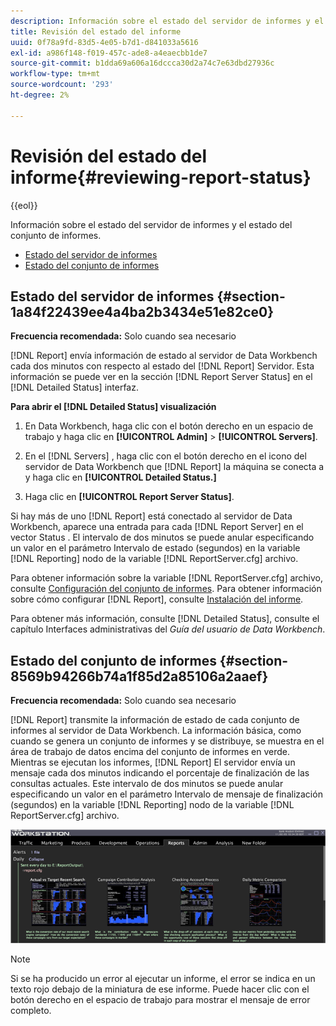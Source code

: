 ```yaml
---
description: Información sobre el estado del servidor de informes y el estado del conjunto de informes.
title: Revisión del estado del informe
uuid: 0f78a9fd-83d5-4e05-b7d1-d841033a5616
exl-id: a986f148-f019-457c-ade8-a4eaecbb1de7
source-git-commit: b1dda69a606a16dccca30d2a74c7e63dbd27936c
workflow-type: tm+mt
source-wordcount: '293'
ht-degree: 2%

---
```


# Revisión del estado del informe{#reviewing-report-status}

{{eol}}

Información sobre el estado del servidor de informes y el estado del conjunto de informes.

* [Estado del servidor de informes](../../../home/c-rpt-oview/c-admin-rpt/c-rev-rpt-st.md#section-1a84f22439ee4a4ba2b3434e51e82ce0)
* [Estado del conjunto de informes](../../../home/c-rpt-oview/c-admin-rpt/c-rev-rpt-st.md#section-8569b94266b74a1f85d2a85106a2aaef)

## Estado del servidor de informes {#section-1a84f22439ee4a4ba2b3434e51e82ce0}

**Frecuencia recomendada:** Solo cuando sea necesario

[!DNL Report] envía información de estado al servidor de Data Workbench cada dos minutos con respecto al estado del [!DNL Report] Servidor. Esta información se puede ver en la sección [!DNL Report Server Status] en el [!DNL Detailed Status] interfaz.

**Para abrir el [!DNL Detailed Status] visualización**

1. En Data Workbench, haga clic con el botón derecho en un espacio de trabajo y haga clic en **[!UICONTROL Admin]** > **[!UICONTROL Servers]**.

1. En el [!DNL Servers] , haga clic con el botón derecho en el icono del servidor de Data Workbench que [!DNL Report] la máquina se conecta a y haga clic en **[!UICONTROL Detailed Status.]**

1. Haga clic en **[!UICONTROL Report Server Status]**.

Si hay más de uno [!DNL Report] está conectado al servidor de Data Workbench, aparece una entrada para cada [!DNL Report Server] en el vector Status . El intervalo de dos minutos se puede anular especificando un valor en el parámetro Intervalo de estado (segundos) en la variable [!DNL Reporting] nodo de la variable [!DNL ReportServer.cfg] archivo.

Para obtener información sobre la variable [!DNL ReportServer.cfg] archivo, consulte [Configuración del conjunto de informes](../../../home/c-rpt-oview/c-work-rpt-sets/t-create-rpt-set/t-config-rpt-set/t-config-rpt-set.md#task-cfb2fd0c28bc48c2acdd582fe0d670d0). Para obtener información sobre cómo configurar [!DNL Report], consulte [Instalación del informe](../../../home/c-rpt-oview/c-inst-rpt/c-inst-rpt.md#concept-3b8696a5b7f04ebfaafec7ff55890d91).

Para obtener más información, consulte [!DNL Detailed Status], consulte el capítulo Interfaces administrativas del *Guía del usuario de Data Workbench*.

## Estado del conjunto de informes {#section-8569b94266b74a1f85d2a85106a2aaef}

**Frecuencia recomendada:** Solo cuando sea necesario

[!DNL Report] transmite la información de estado de cada conjunto de informes al servidor de Data Workbench. La información básica, como cuando se genera un conjunto de informes y se distribuye, se muestra en el área de trabajo de datos encima del conjunto de informes en verde. Mientras se ejecutan los informes, [!DNL Report] El servidor envía un mensaje cada dos minutos indicando el porcentaje de finalización de las consultas actuales. Este intervalo de dos minutos se puede anular especificando un valor en el parámetro Intervalo de mensaje de finalización (segundos) en la variable [!DNL Reporting] nodo de la variable [!DNL ReportServer.cfg] archivo.

![](assets/report_status.png)

>[!NOTE]
>
>Si se ha producido un error al ejecutar un informe, el error se indica en un texto rojo debajo de la miniatura de ese informe. Puede hacer clic con el botón derecho en el espacio de trabajo para mostrar el mensaje de error completo.
